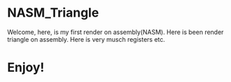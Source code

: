 # NASM_Triangle
Welcome, here, is my first render on assembly(NASM). Here is been render triangle on assembly. Here is very musch registers etc.

# Enjoy!
